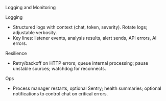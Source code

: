 Logging and Monitoring

Logging
- Structured logs with context (chat, token, severity). Rotate logs; adjustable verbosity.
- Key lines: listener events, analysis results, alert sends, API errors, AI errors.

Resilience
- Retry/backoff on HTTP errors; queue internal processing; pause unstable sources; watchdog for reconnects.

Ops
- Process manager restarts, optional Sentry; health summaries; optional notifications to control chat on critical errors.


